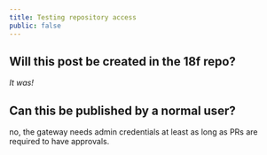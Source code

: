 ```yaml
---
title: Testing repository access
public: false
---
```

## Will this post be created in the 18f repo?

*It was!*

## Can this be published by a normal user?

no, the gateway needs admin credentials at least as long as PRs are required to have approvals.
